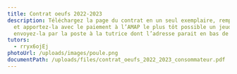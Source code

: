 ```yaml
---
title: Contrat oeufs 2022-2023
description: Téléchargez la page du contrat en un seul exemplaire, remplissez-la
  et apportez-la avec le paiement à l’AMAP le plus tôt possible un jeudi ou
  envoyez-la par la poste à la tutrice dont l’adresse parait en bas de contrat.
tutors:
  - rryx6ojEj
photoUrl: /uploads/images/poule.png
documentPath: /uploads/files/contrat_oeufs_2022_2023_consommateur.pdf
---
```

